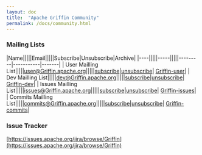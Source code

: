 ```yaml
---
layout: doc
title:  "Apache Griffin Community" 
permalink: /docs/community.html
---
```

### Mailing Lists

|Name|||||Email|||||Subscribe|Unsubscribe|Archive|
|----|||||-----|||||---------|-----------|-------|
| User Mailling List|||||[user@Griffin.apache.org](mailto:user@Griffin.apache.org)|||||[subscribe](mailto:user-subscribe@Griffin.apache.org)|[unsubscribe](mailto:user-unsubscribe@Griffin.apache.org)| [Griffin-user](http://mail-archives.apache.org/mod_mbox/Griffin-user/)|
| Dev Mailling List|||||[dev@Griffin.apache.org](mailto:dev@Griffin.apache.org)|||||[subscribe](mailto:dev-subscribe@Griffin.apache.org)|[unsubscribe](mailto:dev-unsubscribe@Griffin.apache.org)| [Griffin-dev](http://mail-archives.apache.org/mod_mbox/Griffin-dev/)|
| Issues Mailling List|||||[issues@Griffin.apache.org](mailto:issues@Griffin.apache.org)|||||[subscribe](mailto:issues-subscribe@Griffin.apache.org)|[unsubscribe](mailto:issues-unsubscribe@Griffin.apache.org)| [Griffin-issues](http://mail-archives.apache.org/mod_mbox/Griffin-issues/)|
| Commits Mailling List|||||[commits@Griffin.apache.org](mailto:commits@Griffin.apache.org)|||||[subscribe](mailto:commits-subscribe@Griffin.apache.org)|[unsubscribe](mailto:commits-unsubscribe@Griffin.apache.org)| [Griffin-commits](http://mail-archives.apache.org/mod_mbox/Griffin-commits/)|


### Issue Tracker

[https://issues.apache.org/jira/browse/Griffin](https://issues.apache.org/jira/browse/Griffin)

